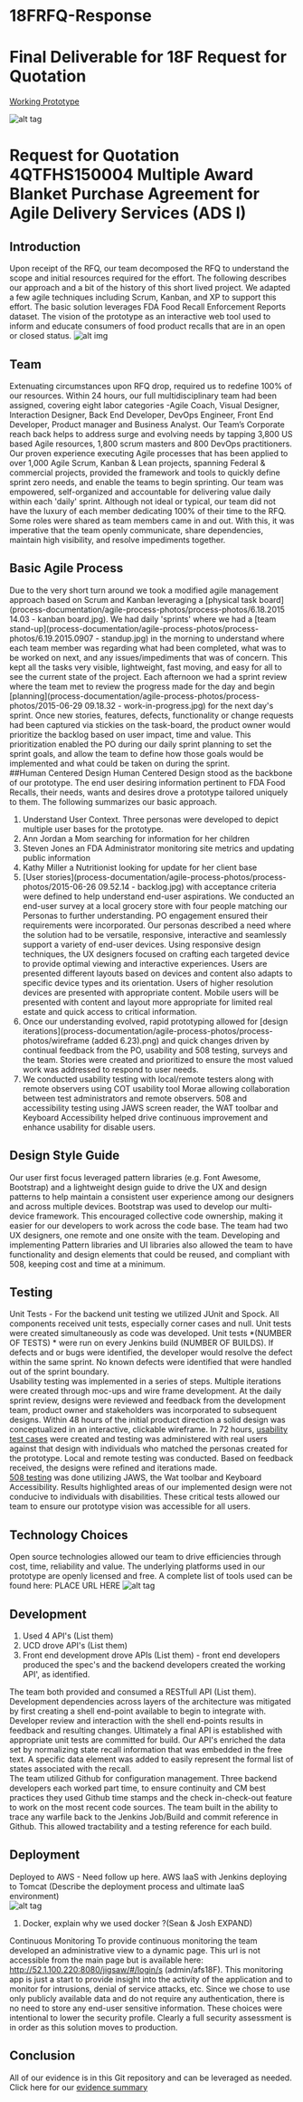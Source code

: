 
# 18FRFQ-Response
Final Deliverable for 18F Request for Quotation 
=======
[Working Prototype](http://52.1.100.220:8080/jigsaw/#/)

![alt tag](/process-documentation/agile-process-photos/response-images/proposal-header.png?raw=true)

# Request for Quotation 4QTFHS150004 Multiple Award Blanket Purchase Agreement for Agile Delivery Services (ADS I) 

## Introduction
Upon receipt of the RFQ, our team decomposed the RFQ to understand the scope and initial resources required for the effort. The following describes our approach and a bit of the history of this short lived project. We adapted a few agile techniques including Scrum, Kanban, and XP to support this effort.  The basic solution leverages FDA Food Recall Enforcement Reports dataset. The vision of the prototype as an interactive web tool used to inform and educate consumers of food product recalls that are in an open or closed status.
![alt img](/process-documentation/agile-process-photos/design/high-level-overview.png)

## Team 
Extenuating circumstances upon RFQ drop, required us to redefine 100% of our resources. Within 24 hours, our full multidisciplinary team had been assigned, covering eight labor categories -Agile Coach, Visual Designer, Interaction Designer, Back End Developer, DevOps Engineer, Front End Developer, Product manager and Business Analyst.  Our Team’s Corporate reach back helps to address surge and evolving needs by tapping 3,800 US based Agile resources, 1,800 scrum masters and 800 DevOps practitioners. Our proven experience executing Agile processes that has been applied to over 1,000 Agile Scrum, Kanban & Lean projects, spanning Federal & commercial projects, provided the framework and tools to quickly define sprint zero needs, and enable the teams to begin sprinting.  Our team was empowered, self-organized and accountable for delivering value daily within each 'daily' sprint. Although not ideal or typical, our team did not have the luxury of each member dedicating 100% of their time to the RFQ.  Some roles were shared as team members came in and out. With this, it was imperative that the team openly communicate, share dependencies, maintain high visibility, and resolve impediments together.  
## Basic Agile Process 
Due to the very short turn around we took a modified agile management approach based on Scrum and Kanban leveraging a [physical task board](process-documentation/agile-process-photos/process-photos/6.18.2015 14.03 - kanban board.jpg). We had daily 'sprints' where we had a [team stand-up](process-documentation/agile-process-photos/process-photos/6.19.2015.0907 - standup.jpg) in the morning to understand where each team member was regarding what had been completed, what was to be worked on next, and any issues/impediments that was of concern. This kept all the tasks very visible, lightweight, fast moving, and easy for all to see the current state of the project.  Each afternoon we had a sprint review where the team met to review the progress made for the day and begin [planning](process-documentation/agile-process-photos/process-photos/2015-06-29 09.18.32 - work-in-progress.jpg) for the next day's sprint.  Once new stories, features, defects, functionality or change requests had been captured via stickies on the task-board, the product owner would prioritize the backlog based on user impact, time and value. This prioritization enabled the PO during our daily sprint planning to set the sprint goals, and allow the team to define how those goals would be implemented and what could be taken on during the sprint.    
##Human Centered Design 
Human Centered Design stood as the backbone of our prototype. The end user desiring information pertinent to FDA Food Recalls, their needs, wants and desires drove a prototype tailored uniquely to them.  The following summarizes our basic approach. 

1. Understand User Context. Three personas were developed to depict multiple user bases for the prototype. 
 1. Ann Jordan a Mom searching for information for her children 
 2. Steven Jones an FDA Administrator monitoring site metrics and updating public information 
 3. Kathy Miller a Nutritionist looking for update for her client base 
2. [User stories](process-documentation/agile-process-photos/process-photos/2015-06-26 09.52.14 - backlog.jpg)  with acceptance criteria were defined to help understand end-user aspirations.  We conducted an end-user survey at a local grocery store with four people matching our Personas to further understanding.  PO engagement ensured their requirements were incorporated.   Our personas described a need where the solution had to be versatile, responsive, interactive and seamlessly support a variety of end-user devices.  Using responsive design techniques, the UX designers focused on crafting each targeted device to provide optimal viewing and interactive experiences. Users are presented different layouts based on devices and content also adapts to specific device types and its orientation.  Users of higher resolution devices are presented with appropriate content.  Mobile users will be presented with content and layout more appropriate for limited real estate and quick access to critical information.    
3. Once our understanding evolved, rapid prototyping allowed for [design iterations](process-documentation/agile-process-photos/process-photos/wireframe (added 6.23).png) and quick changes driven by continual feedback from the PO, usability and 508 testing, surveys and the team.  Stories were created and prioritized to ensure the most valued work was addressed to respond to user needs.  
4. We conducted usability testing with local/remote testers along with remote observers using COT usability tool Morae allowing collaboration between test administrators and remote observers. 508 and accessibility testing using JAWS screen reader, the WAT toolbar and Keyboard Accessibility helped drive continuous improvement and enhance usability for disable users.   


## Design Style Guide 
Our user first focus leveraged pattern libraries (e.g. Font Awesome, Bootstrap) and a lightweight design guide to drive the UX and design patterns to help maintain a consistent user experience among our designers and across multiple devices.  Bootstrap was used to develop our multi-device framework.  This encouraged collective code ownership, making it easier for our developers to work across the code base.  The team had two UX designers, one remote and one onsite with the team.  Developing and implementing Pattern libraries and UI libraries also allowed the team to have functionality and design elements that could be reused, and compliant with 508, keeping cost and time at a minimum.  
## Testing 
Unit Tests - For the backend unit testing we utilized JUnit and Spock.  All components received unit tests, especially corner cases and null.  Unit tests were created simultaneously as code was developed. Unit tests *(NUMBER OF TESTS) * were run on every Jenkins build  (NUMBER OF BUILDS).  If defects and or bugs were identified, the developer would resolve the defect within the same sprint.  No known defects were identified that were handled out of the sprint boundary.   
Usability testing was implemented in a series of steps.  Multiple iterations were created through moc-ups and wire frame development. At the daily sprint review, designs were reviewed and feedback from the development team, product owner and stakeholders was incorporated to subsequent designs. Within 48 hours of the initial product direction a solid design was conceptualized in an interactive, clickable wireframe. In 72 hours, <a href="https://vimeo.com/132240054" target="_blank">usability test cases</a> were created and testing was administered with real users against that design with individuals who matched the personas created for the prototype. Local and remote testing was conducted. Based on feedback received, the designs were refined and iterations made.  
<a href="https://vimeo.com/132240055" target="_blank">508 testing</a> was done utilizing JAWS, the Wat toolbar and Keyboard Accessibility. Results highlighted areas of our implemented design were not conducive to individuals with disabilities. These critical tests allowed our team to ensure our prototype vision was accessible for all users.    
## Technology Choices 
Open source technologies allowed our team to drive efficiencies through cost, time, reliability and value.   The underlying platforms used in our prototype are openly licensed and free.  A complete list of tools used can be found here: PLACE URL HERE 
![alt tag](/process-documentation/agile-process-photos/design/tool-diagram.png)

## Development 
1. Used 4 API's (List them)  
2. UCD drove API's (List them)  
3. Front end development drove APIs (List them) - front end developers produced the spec's and the backend developers created the working API', as identified.

The team both provided and consumed a RESTfull API (List them).  Development dependencies across layers of the architecture was mitigated by first creating a shell end-point available to begin to integrate with.    Developer review and interaction with the shell end-points results in feedback and resulting changes.  Ultimately a final API is established with appropriate unit tests are committed for build.  Our API's enriched the data set by normalizing state recall information that was embedded in the free text.  A specific data element was added to easily represent the formal list of states associated with the recall.  
The team utilized Github for configuration management. Three backend developers each worked part time, to ensure continuity and CM best practices they used Github time stamps and the check in-check-out feature to work on the most recent code sources.  The team built in the ability to trace any warfile back to the Jenkins Job/Build and commit reference in Github. This allowed tractability and a testing reference for each build.  

## Deployment 
Deployed to AWS - Need follow up here. AWS IaaS with Jenkins deploying to Tomcat (Describe the deployment process and ultimate IaaS environment)  
![alt tag](/process-documentation/agile-process-photos/design/deploy-stack.png)

1. Docker, explain why we used docker ?(Sean & Josh EXPAND) 

Continuous Monitoring 
To provide continuous monitoring the team developed an administrative view to a dynamic page. This url is not accessible from the main page but is available here: http://52.1.100.220:8080/jigsaw/#/login/s (admin/afs18F).   This monitoring app is just a start to provide insight into the activity of the application and to monitor for intrusions, denial of service attacks, etc.  Since we chose to use only publicly available data and do not require any authentication, there is no need to store any end-user sensitive information.  These choices were intentional to lower the security profile.  Clearly a full security assessment is in order as this solution moves to production.  

## Conclusion 
All of our evidence is in this Git repository and can be leveraged as needed.  Click here for our [evidence summary](process-documentation/evidence)


